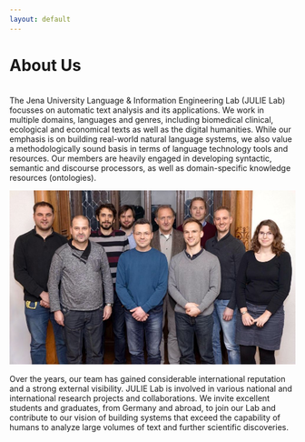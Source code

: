 ```yaml
---
layout: default
---
```


# About Us
<br/>
The Jena University Language & Information Engineering Lab (JULIE Lab) focusses on automatic text analysis and its applications. We work in multiple domains, languages and genres, including biomedical clinical, ecological and economical texts as well as the digital humanities. While our emphasis is on building real-world natural language systems, we also value a methodologically sound basis in terms of language technology tools and resources. Our members are heavily engaged in developing syntactic, semantic and discourse processors, as well as domain-specific knowledge resources (ontologies).

![Branching](/assets/img/gruppe.jpg)

Over the years, our team has gained considerable international reputation and a strong external visibility. JULIE Lab is involved in various national and international research projects and collaborations. We invite excellent students and graduates, from Germany and abroad, to join our Lab and contribute to our vision of building systems that exceed the capability of humans to analyze large volumes of text and further scientific discoveries.
